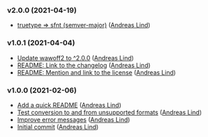 ### v2.0.0 (2021-04-19)

- [truetype =&gt; sfnt \(semver-major\)](https://github.com/papandreou/fontverter/commit/4b5473931b8b715c83767f75c93a9f76aef63dcb) ([Andreas Lind](mailto:andreas.lind@workday.com))

### v1.0.1 (2021-04-04)

- [Update wawoff2 to ^2.0.0](https://github.com/papandreou/fontverter/commit/e71ed96b69ba646633fc0255e1e00f0a1a5112a2) ([Andreas Lind](mailto:andreas.lind@peakon.com))
- [README: Link to the changelog](https://github.com/papandreou/fontverter/commit/5d30f6ead542c366eb8ddaee4823fa3b470dfe50) ([Andreas Lind](mailto:andreas.lind@peakon.com))
- [README: Mention and link to the license](https://github.com/papandreou/fontverter/commit/a25ca9e14163253d8e080a9d96d63d6b24de87b6) ([Andreas Lind](mailto:andreas.lind@peakon.com))

### v1.0.0 (2021-02-06)

- [Add a quick README](https://github.com/papandreou/fontverter/commit/01c716373100013f54b1dac69720c84f09959373) ([Andreas Lind](mailto:andreas.lind@peakon.com))
- [Test conversion to and from unsupported formats](https://github.com/papandreou/fontverter/commit/5221a19d0d5d65eee08bd99a4d127c2d911f012e) ([Andreas Lind](mailto:andreas.lind@peakon.com))
- [Improve error messages](https://github.com/papandreou/fontverter/commit/17617de3d1553af5abdf684e69117e0f0fc9b315) ([Andreas Lind](mailto:andreas.lind@peakon.com))
- [Initial commit](https://github.com/papandreou/fontverter/commit/221abe719b529a2043a46108daf13361084ef50d) ([Andreas Lind](mailto:andreas.lind@peakon.com))
